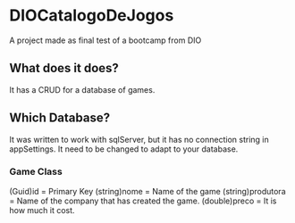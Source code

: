 # DIOCatalogoDeJogos
A project made as final test of a bootcamp from DIO

## What does it does?
It has a CRUD for a database of games.

## Which Database?
It was written to work with sqlServer, but it has no connection string in appSettings.
It need to be changed to adapt to your database.

### Game Class
(Guid)id          = Primary Key
(string)nome      = Name of the game
(string)produtora = Name of the company that has created the game.
(double)preco     = It is how much it cost.
